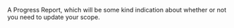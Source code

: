 A Progress Report, which will be some kind indication about whether or not you need to update your scope.
